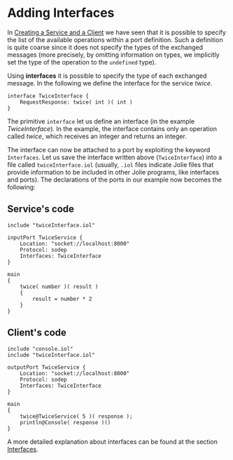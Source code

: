 # Adding Interfaces

In [Creating a Service and a Client](https://github.com/jolie/docs/tree/d296c3f38a034f7c3a1e794fa5b31d175c41c936/getting-started/creating-a-service-and-a-client/README.md) we have seen that it is possible to specify the list of the available operations within a port definition. Such a definition is quite coarse since it does not specify the types of the exchanged messages \(more precisely, by omitting information on types, we implicitly set the type of the operation to the `undefined` type\).

Using **interfaces** it is possible to specify the type of each exchanged message. In the following we define the interface for the service _twice_.

```jolie
interface TwiceInterface {
    RequestResponse: twice( int )( int )
}
```

The primitive `interface` let us define an interface \(in the example _TwiceInterface_\). In the example, the interface contains only an operation called _twice_, which receives an integer and returns an integer.

The interface can now be attached to a port by exploiting the keyword `Interfaces`. Let us save the interface written above \(`TwiceInterface`\) into a file called `twiceInterface.iol` \(usually, `.iol` files indicate Jolie files that provide information to be included in other Jolie programs, like interfaces and ports\). The declarations of the ports in our example now becomes the following:

## Service's code

```jolie
include "twiceInterface.iol"

inputPort TwiceService {
    Location: "socket://localhost:8000"
    Protocol: sodep
    Interfaces: TwiceInterface
}

main
{
    twice( number )( result )
    {
        result = number * 2
    }
}
```

## Client's code

```jolie
include "console.iol"
include "twiceInterface.iol"

outputPort TwiceService {
    Location: "socket://localhost:8000"
    Protocol: sodep
    Interfaces: TwiceInterface
}

main
{
    twice@TwiceService( 5 )( response );
    println@Console( response )()
}
```

A more detailed explanation about interfaces can be found at the section [Interfaces](https://github.com/jolie/docs/tree/master/language-tools-and-standard-library/basics/interfaces/README.md).
